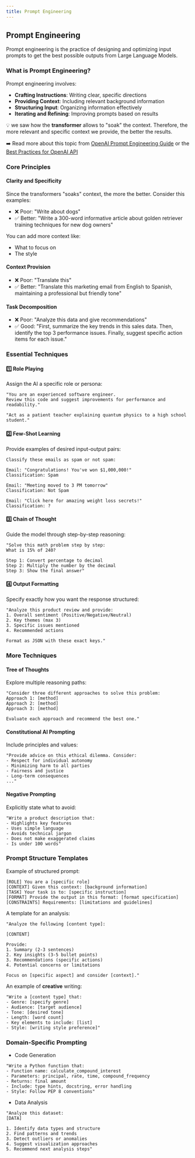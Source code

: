 ```yaml
---
title: Prompt Engineering
---
```


## Prompt Engineering

Prompt engineering is the practice of designing and optimizing input prompts to get the best possible outputs from Large Language Models.

### What is Prompt Engineering?

Prompt engineering involves:
- **Crafting Instructions**: Writing clear, specific directions
- **Providing Context**: Including relevant background information
- **Structuring Input**: Organizing information effectively
- **Iterating and Refining**: Improving prompts based on results

:bulb: we saw how the **transformer** allows to "soak" the context. Therefore, the more relevant and specific context we provide, the better the results.

:arrow_right: Read more about this topic from [OpenAI Prompt Engineering Guide](https://platform.openai.com/docs/guides/prompt-engineering) or the   [Best Practices for OpenAI API](https://help.openai.com/en/articles/6654000-best-practices-for-prompt-engineering-with-the-openai-api) 
### Core Principles

#### Clarity and Specificity

Since the transformers "soaks" context, the more the better. Consider this examples:
* ❌ Poor: "Write about dogs"
* ✅ Better: "Write a 300-word informative article about golden retriever training techniques for new dog owners"

You can add more context like:
* What to focus on
* The style


#### Context Provision
* ❌ Poor: "Translate this"
* ✅ Better: "Translate this marketing email from English to Spanish, maintaining a professional but friendly tone"


#### Task Decomposition

* ❌ Poor: "Analyze this data and give recommendations"
* ✅ Good: "First, summarize the key trends in this sales data. Then, identify the top 3 performance issues. Finally, suggest specific action items for each issue."


### Essential Techniques

#### :one: Role Playing
Assign the AI a specific role or persona:

```
"You are an experienced software engineer.
Review this code and suggest improvements for performance and readability."

"Act as a patient teacher explaining quantum physics to a high school student."
```

#### :two: Few-Shot Learning
Provide examples of desired input-output pairs:

```
Classify these emails as spam or not spam:

Email: "Congratulations! You've won $1,000,000!"
Classification: Spam

Email: "Meeting moved to 3 PM tomorrow"
Classification: Not Spam

Email: "Click here for amazing weight loss secrets!"
Classification: ?
```

#### :three: Chain of Thought
Guide the model through step-by-step reasoning:

```
"Solve this math problem step by step:
What is 15% of 240?

Step 1: Convert percentage to decimal
Step 2: Multiply the number by the decimal
Step 3: Show the final answer"
```

#### :four: Output Formatting
Specify exactly how you want the response structured:

```
"Analyze this product review and provide:
1. Overall sentiment (Positive/Negative/Neutral)
2. Key themes (max 3)
3. Specific issues mentioned
4. Recommended actions

Format as JSON with these exact keys."
```

### More Techniques

#### Tree of Thoughts
Explore multiple reasoning paths:

```
"Consider three different approaches to solve this problem:
Approach 1: [method]
Approach 2: [method]
Approach 3: [method]

Evaluate each approach and recommend the best one."
```

#### Constitutional AI Prompting
Include principles and values:

```
"Provide advice on this ethical dilemma. Consider:
- Respect for individual autonomy
- Minimizing harm to all parties
- Fairness and justice
- Long-term consequences
..."
```

#### Negative Prompting
Explicitly state what to avoid:

```
"Write a product description that:
- Highlights key features
- Uses simple language
- Avoids technical jargon
- Does not make exaggerated claims
- Is under 100 words"
```

### Prompt Structure Templates

Example of structured prompt:

```
[ROLE] You are a [specific role]
[CONTEXT] Given this context: [background information]
[TASK] Your task is to: [specific instruction]
[FORMAT] Provide the output in this format: [format specification]
[CONSTRAINTS] Requirements: [limitations and guidelines]
```

A template for an analysis:

```
"Analyze the following [content type]:

[CONTENT]

Provide:
1. Summary (2-3 sentences)
2. Key insights (3-5 bullet points)
3. Recommendations (specific actions)
4. Potential concerns or limitations

Focus on [specific aspect] and consider [context]."
```

An example of **creative** writing:

```
"Write a [content type] that:
- Genre: [specify genre]
- Audience: [target audience]
- Tone: [desired tone]
- Length: [word count]
- Key elements to include: [list]
- Style: [writing style preference]"
```
 
### Domain-Specific Prompting

* Code Generation

```
"Write a Python function that:
- Function name: calculate_compound_interest
- Parameters: principal, rate, time, compound_frequency
- Returns: final amount
- Include: type hints, docstring, error handling
- Style: Follow PEP 8 conventions"
```

* Data Analysis

```
"Analyze this dataset:
[DATA]

1. Identify data types and structure
2. Find patterns and trends
3. Detect outliers or anomalies
4. Suggest visualization approaches
5. Recommend next analysis steps"
``` 